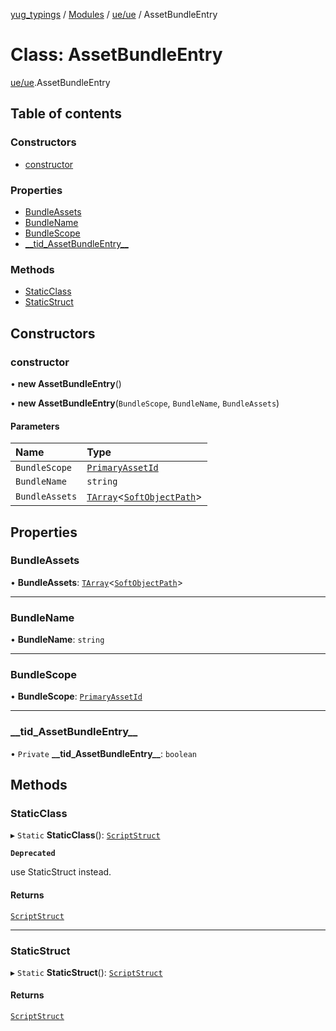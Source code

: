 [yug_typings](../README.md) / [Modules](../modules.md) / [ue/ue](../modules/ue_ue.md) / AssetBundleEntry

# Class: AssetBundleEntry

[ue/ue](../modules/ue_ue.md).AssetBundleEntry

## Table of contents

### Constructors

- [constructor](ue_ue.AssetBundleEntry.md#constructor)

### Properties

- [BundleAssets](ue_ue.AssetBundleEntry.md#bundleassets)
- [BundleName](ue_ue.AssetBundleEntry.md#bundlename)
- [BundleScope](ue_ue.AssetBundleEntry.md#bundlescope)
- [\_\_tid\_AssetBundleEntry\_\_](ue_ue.AssetBundleEntry.md#__tid_assetbundleentry__)

### Methods

- [StaticClass](ue_ue.AssetBundleEntry.md#staticclass)
- [StaticStruct](ue_ue.AssetBundleEntry.md#staticstruct)

## Constructors

### constructor

• **new AssetBundleEntry**()

• **new AssetBundleEntry**(`BundleScope`, `BundleName`, `BundleAssets`)

#### Parameters

| Name | Type |
| :------ | :------ |
| `BundleScope` | [`PrimaryAssetId`](ue_ue.PrimaryAssetId.md) |
| `BundleName` | `string` |
| `BundleAssets` | [`TArray`](../interfaces/ue_puerts.TArray.md)<[`SoftObjectPath`](ue_ue.SoftObjectPath.md)\> |

## Properties

### BundleAssets

• **BundleAssets**: [`TArray`](../interfaces/ue_puerts.TArray.md)<[`SoftObjectPath`](ue_ue.SoftObjectPath.md)\>

___

### BundleName

• **BundleName**: `string`

___

### BundleScope

• **BundleScope**: [`PrimaryAssetId`](ue_ue.PrimaryAssetId.md)

___

### \_\_tid\_AssetBundleEntry\_\_

• `Private` **\_\_tid\_AssetBundleEntry\_\_**: `boolean`

## Methods

### StaticClass

▸ `Static` **StaticClass**(): [`ScriptStruct`](ue_ue.ScriptStruct.md)

**`Deprecated`**

use StaticStruct instead.

#### Returns

[`ScriptStruct`](ue_ue.ScriptStruct.md)

___

### StaticStruct

▸ `Static` **StaticStruct**(): [`ScriptStruct`](ue_ue.ScriptStruct.md)

#### Returns

[`ScriptStruct`](ue_ue.ScriptStruct.md)
